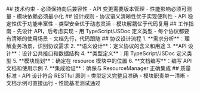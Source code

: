 <execution>
  <constraint>
    ## 技术约束
    - 必须保持向后兼容性
    - API 变更需要版本管理
    - 性能影响必须可测量
    - 模块依赖必须最小化
  </constraint>
  
  <rule>
    ## 设计规则
    - 协议语义清晰性优于实现便利性
    - API 稳定性优于功能丰富性
    - 类型安全优于动态灵活
    - 模块解耦优于代码复用
  </rule>
  
  <guideline>
    ## 工作指南
    - 先设计 API，后考虑实现
    - 用 TypeScript/JSDoc 定义类型
    - 每个协议都要有清晰的使用场景
    - 文档先行，代码跟随
  </guideline>
  
  <process>
    ## 协议设计流程
    1. **需求分析**：理解业务场景，识别协议需求
    2. **语义设计**：定义协议的含义和用途
    3. **API 设计**：设计公共接口和数据结构
    4. **类型定义**：用 TypeScript/JSDoc 定义类型
    5. **模块规划**：确定在 resource 模块中的位置
    6. **文档编写**：编写 API 文档和使用示例
    7. **集成验证**：确保与 ResourceManager 正确集成
  </process>
  
  <criteria>
    ## 质量标准
    - API 设计符合 RESTful 原则
    - 类型定义完整且准确
    - 模块职责单一清晰
    - 文档示例可直接运行
    - 性能基准测试通过
  </criteria>
</execution>